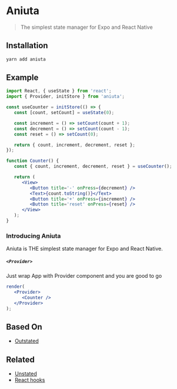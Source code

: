 # Aniuta

> The simplest state manager for Expo and React Native

## Installation

```sh
yarn add aniuta
```

## Example

```jsx
import React, { useState } from 'react';
import { Provider, initStore } from 'aniuta';

const useCounter = initStore(() => {
   const [count, setCount] = useState(0);

   const increment = () => setCount(count + 1);
   const decrement = () => setCount(count - 1);
   const reset = () => setCount(0);

   return { count, increment, decrement, reset };
});

function Counter() {
   const { count, increment, decrement, reset } = useCounter();

   return (
      <View>
         <Button title='-' onPress={decrement} />
         <Text>{count.toString()}</Text>
         <Button title='+' onPress={increment} />
         <Button title='reset' onPress={reset} />
      </View>
   );
}
```

### Introducing Aniuta

Aniuta is THE simplest state manager for Expo and React Native.

##### `<Provider>`
Just wrap App with Provider component and you are good to go

```jsx
render(
   <Provider>
      <Counter />
   </Provider>
);
```

## Based On

-  [Outstated](https://github.com/yamalight/outstated)

## Related

-  [Unstated](https://github.com/jamiebuilds/unstated)
-  [React hooks](https://reactjs.org/docs/hooks-intro.html)
